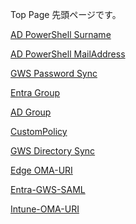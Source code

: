 Top Page
先頭ページです。

[AD PowerShell Surname](https://dti470.github.io/SampleCom1/SubPages1/ADCom1.html)

[AD PowerShell MailAddress](https://dti470.github.io/SampleCom1/SubPages1/ADCom2.html)

[GWS Password Sync](https://dti470.github.io/SampleCom1/SubPages1/PasswordSync.html)

[Entra Group](https://dti470.github.io/SampleCom1/SubPages1/GroupAdd.html)

[AD Group](https://dti470.github.io/SampleCom1/SubPages1/AD-GroupAdd.html)

[CustomPolicy](https://dti470.github.io/SampleCom1/SubPages1/CustomPolicy.html)

[GWS Directory Sync](https://dti470.github.io/SampleCom1/SubPages1/DirectorySync.html)

[Edge OMA-URI](https://dti470.github.io/SampleCom1/SubPages1/EdgeOMAURI.html)

[Entra-GWS-SAML](https://dti470.github.io/SampleCom1/SubPages1/Entra-GWS-SAML.html)

[Intune-OMA-URI](https://dti470.github.io/SampleCom1/SubPages1/Intune-OMA-URI.html)